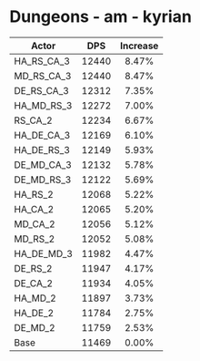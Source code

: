 # Dungeons - am - kyrian
| Actor | DPS | Increase |
|---|:---:|:---:|
|HA_RS_CA_3|12440|8.47%|
|MD_RS_CA_3|12440|8.47%|
|DE_RS_CA_3|12312|7.35%|
|HA_MD_RS_3|12272|7.00%|
|RS_CA_2|12234|6.67%|
|HA_DE_CA_3|12169|6.10%|
|HA_DE_RS_3|12149|5.93%|
|DE_MD_CA_3|12132|5.78%|
|DE_MD_RS_3|12122|5.69%|
|HA_RS_2|12068|5.22%|
|HA_CA_2|12065|5.20%|
|MD_CA_2|12056|5.12%|
|MD_RS_2|12052|5.08%|
|HA_DE_MD_3|11982|4.47%|
|DE_RS_2|11947|4.17%|
|DE_CA_2|11934|4.05%|
|HA_MD_2|11897|3.73%|
|HA_DE_2|11784|2.75%|
|DE_MD_2|11759|2.53%|
|Base|11469|0.00%|
